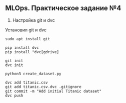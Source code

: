 ## MLOps. Практическое задание №4




1. Настройка git и dvc

Установил git и dvc

```
sudo apt install git
```

```
pip install dvc
pip install "dvc[gdrive]
```

```
git init
dvc init
```

```
python3 create_dataset.py
```

```
dvc add titanic.csv
git add titanic.csv.dvc .gitignore
git commit -m "Add initial Titanic dataset"
dvc push
```